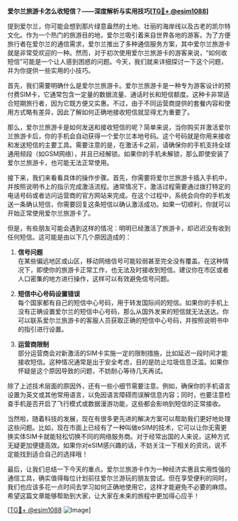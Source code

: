 **爱尔兰旅游卡怎么收短信？——深度解析与实用技巧[[TG💪+ @esim1088](https://t.me/s/esim1088)]**

提到爱尔兰，你可能会想到那片绿意盎然的土地、壮丽的海岸线以及古老的凯尔特文化。作为一个热门的旅游目的地，爱尔兰吸引着来自世界各地的游客。为了方便旅行者在爱尔兰的通信需求，爱尔兰推出了多种通信服务方案，其中爱尔兰旅游卡就是非常受欢迎的一种。然而，对于初次使用爱尔兰旅游卡的游客来说，“如何收短信”可能是一个让人感到困惑的问题。今天，我们就来详细探讨一下这个问题，并为你提供一些实用的小技巧。

首先，我们需要明确什么是爱尔兰旅游卡。爱尔兰旅游卡是一种专为游客设计的预付费SIM卡，它通常包含一定量的数据流量、通话时长和短信额度。这种卡非常适合短期旅行者，因为它既方便又实惠。不过，由于不同运营商提供的套餐内容和使用方式略有差异，因此了解如何正确地接收短信就显得尤为重要了。

那么，爱尔兰旅游卡是如何发送和接收短信的呢？简单来说，当你购买并激活爱尔兰旅游卡后，你的手机会自动获得一个爱尔兰本地号码。这个号码就是你用来接收和发送短信的主要工具。需要注意的是，在激活卡之前，请确保你的手机支持全球通用频段（如GSM网络），并且已经解锁。如果你的手机未解锁，那么即使安装了爱尔兰旅游卡，也可能无法正常使用。

接下来，我们来看看具体的操作步骤。首先，你需要将爱尔兰旅游卡插入手机中，并按照说明书上的指示完成激活流程。通常情况下，激活过程需要通过拨打特定的电话号码或者访问运营商的官方网站来完成。在这个过程中，系统会向你的手机发送一条确认短信，你需要回复这条短信以确认激活成功。如果一切顺利，你就可以开始正常使用爱尔兰旅游卡了。

但是，有些朋友可能会遇到这样的情况：明明已经激活了旅游卡，却迟迟没有收到任何短信。这可能是由以下几个原因造成的：

1. **信号问题**  
   在某些偏远地区或山区，移动网络信号可能较弱甚至完全没有覆盖。在这种情况下，即使你的旅游卡正常工作，也无法及时接收到短信。建议你在市区或者人口密集的地方进行操作，这样可以有效避免信号问题。

2. **短信中心号码设置错误**  
   每个国家都有自己的短信中心号码，用于转发国际间的短信。如果你的手机上没有正确设置爱尔兰的短信中心号码，那么从国外发来的短信就无法送达。你可以联系爱尔兰旅游卡的客服人员获取正确的短信中心号码，并按照说明书中的指引进行设置。

3. **运营商限制**  
   部分运营商会对新激活的SIM卡实施一定的限制措施，比如延迟一段时间才能接收短信。这种情况通常是出于安全考虑，目的是防止垃圾信息泛滥。如果你怀疑是这个原因导致的问题，不妨耐心等待几天再试。

除了上述技术层面的原因外，还有一些小细节需要注意。例如，确保你的手机语言设置为英文或其他常用语言，以免因语言障碍而误解信息内容；同时，也要注意检查手机是否开启了飞行模式或数据漫游功能，这些都会影响到短信的正常接收。

当然啦，随着科技的发展，现在有很多更先进的解决方案可以帮助我们更好地处理这些问题。比如，现在市面上已经有了一种叫做eSIM的技术，它可以让你无需更换实体SIM卡就能轻松切换不同的网络服务商。对于经常出国的人来说，这种方式无疑更加便捷高效。如果你对eSIM感兴趣的话，不妨关注一下相关的资讯，说不定能找到适合自己的选择哦！

最后，让我们总结一下今天的重点。爱尔兰旅游卡作为一种经济实惠且实用性强的通信工具，确实值得每位计划前往爱尔兰游玩的朋友尝试。但在享受便利的同时，我们也应该多花一点时间去学习如何正确地使用它，这样才能避免不必要的麻烦。希望这篇文章能够帮助到大家，让大家在未来的旅程中更加得心应手！

[[TG💪+ @esim1088](https://t.me/s/esim1088) ![Image](https://i.postimg.cc/4NQfJmqS/Snipaste-2025-05-13-00-14-12.png)]